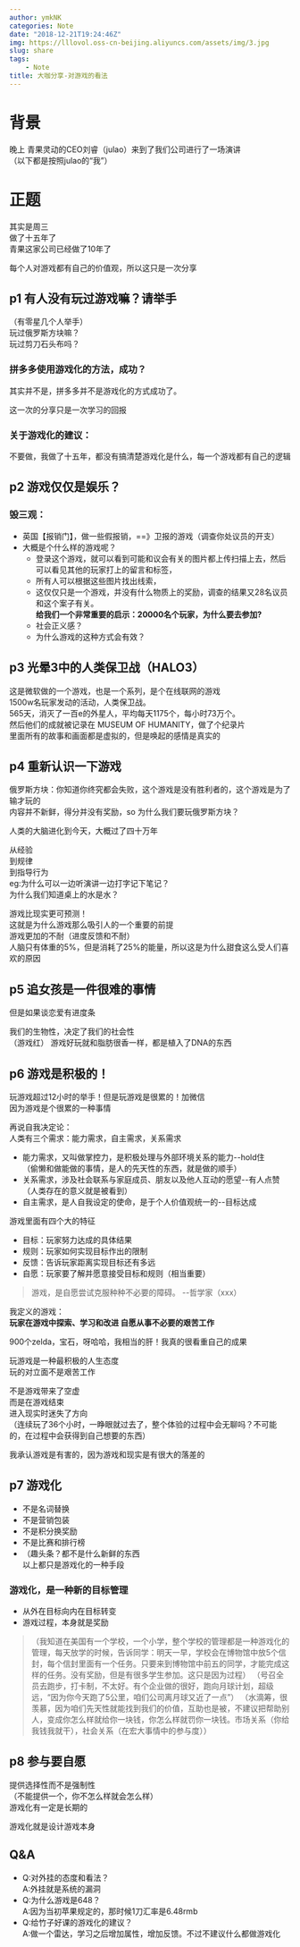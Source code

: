 ```yaml
---
author: ymkNK
categories: Note
date: "2018-12-21T19:24:46Z"
img: https://lllovol.oss-cn-beijing.aliyuncs.com/assets/img/3.jpg
slug: share
tags: 
    - Note
title: 大咖分享-对游戏的看法
---
```

# 背景
晚上 青果灵动的CEO刘睿（julao）来到了我们公司进行了一场演讲  
（以下都是按照julao的“我”）

# 正题
其实是周三  
做了十五年了  
青果这家公司已经做了10年了  

每个人对游戏都有自己的价值观，所以这只是一次分享  

## p1 有人没有玩过游戏嘛？请举手
（有零星几个人举手）  
玩过俄罗斯方块嘛？  
玩过剪刀石头布吗？  

### 拼多多使用游戏化的方法，成功？
其实并不是，拼多多并不是游戏化的方式成功了。  

这一次的分享只是一次学习的回报  

### 关于游戏化的建议：
不要做，我做了十五年，都没有搞清楚游戏化是什么，每一个游戏都有自己的逻辑  

## p2 游戏仅仅是娱乐？
### 毁三观：
- 英国【报销门】，做一些假报销，==》卫报的游戏（调查你处议员的开支）
- 大概是个什么样的游戏呢？
  - 登录这个游戏，就可以看到可能和议会有关的图片都上传扫描上去，然后可以看见其他的玩家打上的留言和标签，
  - 所有人可以根据这些图片找出线索，
  - 这仅仅只是一个游戏，并没有什么物质上的奖励，调查的结果又28名议员和这个案子有关。  
**给我们一个非常重要的启示：20000名个玩家，为什么要去参加?**
  - 社会正义感？
  - 为什么游戏的这种方式会有效？

## p3 光晕3中的人类保卫战（HALO3）
这是微软做的一个游戏，也是一个系列，是个在线联网的游戏    
1500w名玩家发动的活动，人类保卫战。  
565天，消灭了一百e的外星人，平均每天1175个，每小时73万个。  
然后他们的成就被记录在 MUSEUM OF HUMANITY，做了个纪录片  
里面所有的故事和画面都是虚拟的，但是唤起的感情是真实的  

## p4 重新认识一下游戏  
俄罗斯方块：你知道你终究都会失败，这个游戏是没有胜利者的，这个游戏是为了输才玩的  
内容并不新鲜，得分并没有奖励，so 为什么我们要玩俄罗斯方块？  

人类的大脑进化到今天，大概过了四十万年  

从经验  
到规律  
到指导行为  
eg:为什么可以一边听演讲一边打字记下笔记？  
为什么我们知道桌上的水是水？  

游戏比现实更可预测！  
这就是为什么游戏那么吸引人的一个重要的前提  
游戏更加的不耐（进度反馈和不耐）  
人脑只有体重的5%，但是消耗了25%的能量，所以这是为什么甜食这么受人们喜欢的原因  

## p5 追女孩是一件很难的事情  
但是如果谈恋爱有进度条  

我们的生物性，决定了我们的社会性  
（游戏红）
游戏好玩就和脂肪很香一样，都是植入了DNA的东西  

## p6 游戏是积极的！  
玩游戏超过12小时的举手！但是玩游戏是很累的！加微信  
因为游戏是个很累的一种事情  

再说自我决定论：  
人类有三个需求：能力需求，自主需求，关系需求  

- 能力需求，又叫做掌控力，是积极处理与外部环境关系的能力--hold住  
（偷懒和做能做的事情，是人的先天性的东西，就是做的顺手）  
- 关系需求，涉及社会联系与家庭成员、朋友以及他人互动的愿望--有人点赞  
（人类存在的意义就是被看到）  
- 自主需求，是人自我设定的使命，是于个人价值观统一的--目标达成  

游戏里面有四个大的特征  
- 目标：玩家努力达成的具体结果
- 规则：玩家如何实现目标作出的限制
- 反馈：告诉玩家距离实现目标还有多远
- 自愿：玩家要了解并愿意接受目标和规则（相当重要）  

> 游戏，是自愿尝试克服种种不必要的障碍。
--哲学家（xxx）  

我定义的游戏：  
**玩家在游戏中探索、学习和改进
自愿从事不必要的艰苦工作**  

900个zelda，宝石，呀哈哈，我相当的肝！我真的很看重自己的成果  

玩游戏是一种最积极的人生态度  
玩的对立面不是艰苦工作  

不是游戏带来了空虚  
而是在游戏结束  
进入现实时迷失了方向  
（连续玩了36个小时，一睁眼就过去了，整个体验的过程中会无聊吗？不可能的，在过程中会获得到自己想要的东西）  

我承认游戏是有害的，因为游戏和现实是有很大的落差的  

## p7 游戏化
- 不是名词替换
- 不是营销包装
- 不是积分换奖励
- 不是比赛和排行榜
- （趣头条？都不是什么新鲜的东西  
以上都只是游戏化的一种手段

### 游戏化，是一种新的目标管理
- 从外在目标向内在目标转变
- 游戏过程，本身就是奖励
>（我知道在美国有一个学校，一个小学，整个学校的管理都是一种游戏化的管理，每天放学的时候，告诉同学：明天一早，学校会在博物馆中放5个信封，每个信封里面有一个任务。只要来到博物馆中前五的同学，才能完成这样的任务。没有奖励，但是有很多学生参加。这只是因为过程）
（号召全员去跑步，打卡制，不太好。有个企业做的很好，跑向月球计划，超级远，“因为你今天跑了5公里，咱们公司离月球又近了一点”）
（水滴筹，很羡慕，因为咱们先天性就能找到我们的价值，互助也是被，不建议把帮助别人，变成你怎么样就给你一块钱，你怎么样就罚你一块钱。市场关系（你给我钱我就干），社会关系（在宏大事情中的参与度））

## p8 参与要自愿
提供选择性而不是强制性  
（不能提供一个，你不怎么样就会怎么样）  
游戏化有一定是长期的  

游戏化就是设计游戏本身  

## Q&A
- Q:对外挂的态度和看法？   
A:外挂就是系统的漏洞  
- Q:为什么游戏是648？  
A:因为当初苹果规定的，那时候1刀汇率是6.48rmb
- Q:给竹子好课的游戏化的建议？  
A:做一个雷达，学习之后增加属性，增加反馈。不过不建议什么都做游戏化
